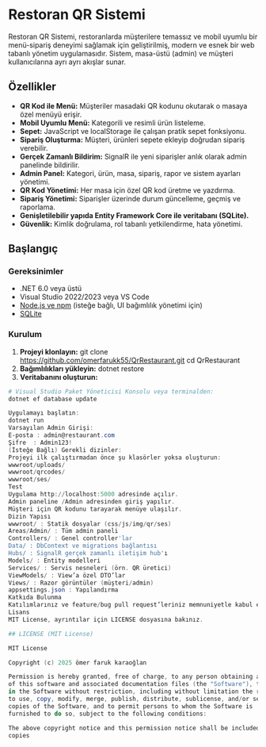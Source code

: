 # Restoran QR Sistemi

Restoran QR Sistemi, restoranlarda müşterilere temassız ve mobil uyumlu bir menü-sipariş deneyimi sağlamak için geliştirilmiş, modern ve esnek bir web tabanlı yönetim uygulamasıdır. Sistem, masa-üstü (admin) ve müşteri kullanıcılarına ayrı ayrı akışlar sunar.

## Özellikler

- **QR Kod ile Menü:** Müşteriler masadaki QR kodunu okutarak o masaya özel menüyü erişir.
- **Mobil Uyumlu Menü:** Kategorili ve resimli ürün listeleme.
- **Sepet:** JavaScript ve localStorage ile çalışan pratik sepet fonksiyonu.
- **Sipariş Oluşturma:** Müşteri, ürünleri sepete ekleyip doğrudan sipariş verebilir.
- **Gerçek Zamanlı Bildirim:** SignalR ile yeni siparişler anlık olarak admin panelinde bildirilir.
- **Admin Panel:** Kategori, ürün, masa, sipariş, rapor ve sistem ayarları yönetimi.
- **QR Kod Yönetimi:** Her masa için özel QR kod üretme ve yazdırma.
- **Sipariş Yönetimi:** Siparişler üzerinde durum güncelleme, geçmiş ve raporlama.
- **Genişletilebilir yapıda Entity Framework Core ile veritabanı (SQLite).**
- **Güvenlik:** Kimlik doğrulama, rol tabanlı yetkilendirme, hata yönetimi.

## Başlangıç

### Gereksinimler

- .NET 6.0 veya üstü
- Visual Studio 2022/2023 veya VS Code
- [Node.js ve npm](https://nodejs.org/) (isteğe bağlı, UI bağımlılık yönetimi için)
- [SQLite](https://www.sqlite.org/)

### Kurulum

1. **Projeyi klonlayın:**
git clone https://github.com/omerfarukk55/QrRestaurant.git
cd QrRestaurant
2. **Bağımlılıkları yükleyin:**
dotnet restore
3. **Veritabanını oluşturun:**
```powershell
# Visual Studio Paket Yöneticisi Konsolu veya terminalden:
dotnet ef database update

Uygulamayı başlatın:
dotnet run
Varsayılan Admin Girişi:
E-posta : admin@restaurant.com
Şifre  : Admin123!
(İsteğe Bağlı) Gerekli dizinler:
Projeyi ilk çalıştırmadan önce şu klasörler yoksa oluşturun:
wwwroot/uploads/
wwwroot/qrcodes/
wwwroot/ses/
Test
Uygulama http://localhost:5000 adresinde açılır.
Admin paneline /Admin adresinden giriş yapılır.
Müşteri için QR kodunu tarayarak menüye ulaşılır.
Dizin Yapısı
wwwroot/ : Statik dosyalar (css/js/img/qr/ses)
Areas/Admin/ : Tüm admin paneli
Controllers/ : Genel controller'lar
Data/ : DbContext ve migrations bağlantısı
Hubs/ : SignalR gerçek zamanlı iletişim hub'ı
Models/ : Entity modelleri
Services/ : Servis nesneleri (örn. QR üretici)
ViewModels/ : View’a özel DTO’lar
Views/ : Razor görüntüler (müşteri/admin)
appsettings.json : Yapılandırma
Katkıda Bulunma
Katılımlarınız ve feature/bug pull request’leriniz memnuniyetle kabul edilir. Lütfen önce bir yerel branche geçerek çalışmanızı yapın ve ardından PR isteği açın.
Lisans
MIT License, ayrıntılar için LICENSE dosyasına bakınız.

## LICENSE (MIT License)

MIT License

Copyright (c) 2025 ömer faruk karaoğlan

Permission is hereby granted, free of charge, to any person obtaining a copy
of this software and associated documentation files (the "Software"), to deal
in the Software without restriction, including without limitation the rights
to use, copy, modify, merge, publish, distribute, sublicense, and/or sell
copies of the Software, and to permit persons to whom the Software is
furnished to do so, subject to the following conditions:

The above copyright notice and this permission notice shall be included in all
copies
